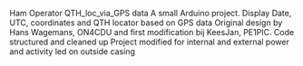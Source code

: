 Ham Operator QTH_loc_via_GPS data
A small Arduino project. Display Date, UTC, coordinates and QTH locator based on GPS data
Original design by Hans Wagemans, ON4CDU and first modification bij KeesJan, PE1PIC.
Code structured and cleaned up
Project modified for internal and external power and activity led on outside casing 

